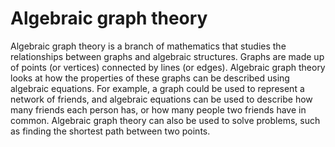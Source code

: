 # Algebraic graph theory

Algebraic graph theory is a branch of mathematics that studies the relationships between graphs and algebraic structures. Graphs are made up of points (or vertices) connected by lines (or edges). Algebraic graph theory looks at how the properties of these graphs can be described using algebraic equations. For example, a graph could be used to represent a network of friends, and algebraic equations can be used to describe how many friends each person has, or how many people two friends have in common. Algebraic graph theory can also be used to solve problems, such as finding the shortest path between two points.

